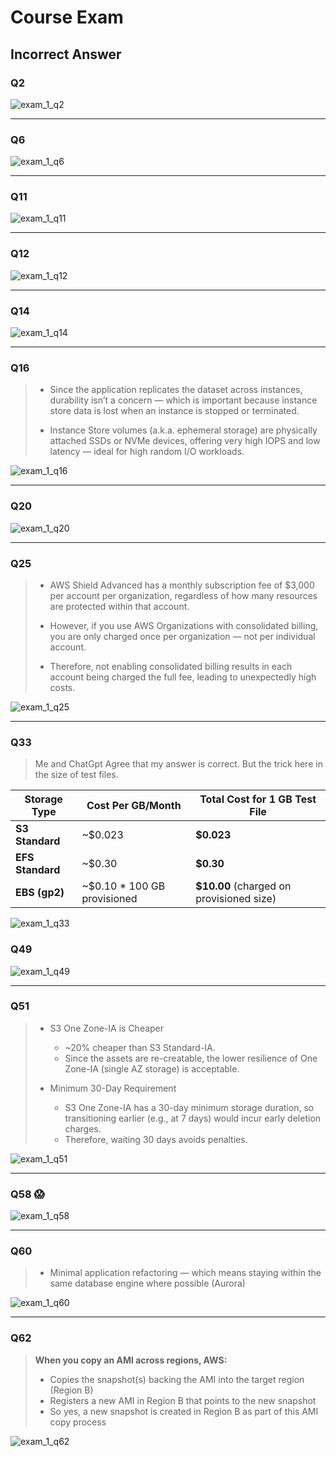 # Course Exam

## Incorrect Answer

### Q2

![exam_1_q2](images/exam_1_q2.png)

---

### Q6

![exam_1_q6](images/exam_1_q6.png)

---

### Q11

![exam_1_q11](images/exam_1_q11.png)

---

### Q12

![exam_1_q12](images/exam_1_q12.png)

---

### Q14

![exam_1_q14](images/exam_1_q14.png)

---

### Q16

> - Since the application replicates the dataset across instances, durability isn’t a concern — which is important because instance store data is lost when an instance is stopped or terminated.
>
> - Instance Store volumes (a.k.a. ephemeral storage) are physically attached SSDs or NVMe devices, offering very high IOPS and low latency — ideal for high random I/O workloads.

![exam_1_q16](images/exam_1_q16.png)

---

### Q20

![exam_1_q20](images/exam_1_q20.png)

---

### Q25

> - AWS Shield Advanced has a monthly subscription fee of \$3,000 per account per organization, regardless of how many resources are protected within that account.
>
> - However, if you use AWS Organizations with consolidated billing, you are only charged once per organization — not per individual account.
>
> - Therefore, not enabling consolidated billing results in each account being charged the full fee, leading to unexpectedly high costs.

![exam_1_q25](images/exam_1_q25.png)

---

### Q33

> Me and ChatGpt Agree that my answer is correct. But the trick here in the size of test files.

| Storage Type     | Cost Per GB/Month              | Total Cost for 1 GB Test File             |
| ---------------- | ------------------------------ | ----------------------------------------- |
| **S3 Standard**  | \~\$0.023                      | **\$0.023**                               |
| **EFS Standard** | \~\$0.30                       | **\$0.30**                                |
| **EBS (gp2)**    | \~\$0.10 \* 100 GB provisioned | **\$10.00** (charged on provisioned size) |

![exam_1_q33](images/exam_1_q33.png)

### Q49

![exam_1_q49](images/exam_1_q49.png)

---

### Q51

> - S3 One Zone-IA is Cheaper
>
>   - ~20% cheaper than S3 Standard-IA.
>   - Since the assets are re-creatable, the lower resilience of One Zone-IA (single AZ storage) is acceptable.
>
> - Minimum 30-Day Requirement
>
>   - S3 One Zone-IA has a 30-day minimum storage duration, so transitioning earlier (e.g., at 7 days) would incur early deletion charges.
>   - Therefore, waiting 30 days avoids penalties.

![exam_1_q51](images/exam_1_q51.png)

---

### Q58 😱

![exam_1_q58](images/exam_1_q58.png)

---

### Q60

> - Minimal application refactoring — which means staying within the same database engine where possible (Aurora)

![exam_1_q60](images/exam_1_q60.png)

---

### Q62

> **When you copy an AMI across regions, AWS:**
>
> - Copies the snapshot(s) backing the AMI into the target region (Region B)
> - Registers a new AMI in Region B that points to the new snapshot
> - So yes, a new snapshot is created in Region B as part of this AMI copy process

![exam_1_q62](images/exam_1_q62.png)
